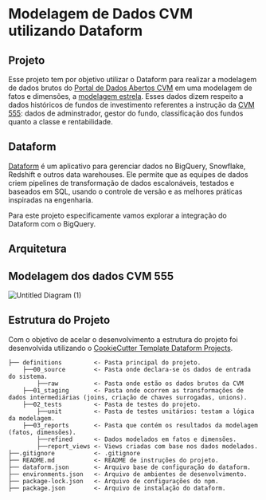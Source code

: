 # Modelagem de Dados CVM utilizando Dataform

## Projeto

Esse projeto tem por objetivo utilizar o Dataform para realizar a modelagem de dados brutos do [Portal de Dados Abertos CVM](http://dados.cvm.gov.br/) em uma modelagem de fatos e dimensões, a [modelagem estrela](https://en.wikipedia.org/wiki/Star_schema). Esses dados dizem respeito a dados históricos de fundos de investimento referentes a instrução da [CVM 555](http://dados.cvm.gov.br/dataset/emissores/resource/b2ef23f2-0196-48b7-af0b-40d5f3b2ff7c): dados de adminstrador, gestor do fundo, classificação dos fundos quanto a classe e rentabilidade. 

## Dataform

[Dataform](https://dataform.co/) é um aplicativo para gerenciar dados no BigQuery, Snowflake, Redshift e outros data warehouses. Ele permite que as equipes de dados criem pipelines de transformação de dados escalonáveis, testados e baseados em SQL, usando o controle de versão e as melhores práticas inspiradas na engenharia.

Para este projeto especificamente vamos explorar a integração do Dataform com o BigQuery.

## Arquitetura



## Modelagem dos dados CVM 555

![Untitled Diagram (1)](https://user-images.githubusercontent.com/52939036/110255038-994da780-7f70-11eb-947f-498f6b67fbb7.png)


## Estrutura do Projeto

Com o objetivo de acelar o desenvolvimento a estrutura do projeto foi desenvolvida utilizando o [CookieCutter Template Dataform Projects](https://github.com/oliveiraJessica/cookiecutter-dataform).

```shell
├── definitions         <- Pasta principal do projeto.
    ├──00_source        <- Pasta onde declara-se os dados de entrada do sistema.
        ├──raw          <- Pasta onde estão os dados brutos da CVM
    ├──01_staging       <- Pasta onde ocorrem as transformações de dados intermediárias (joins, criação de chaves surrogadas, unions).
    ├──02_tests         <- Pasta de testes do projeto.
        ├──unit         <- Pasta de testes unitários: testam a lógica da modelagem.
    ├──03_reports       <- Pasta que contém os resultados da modelagem (fatos, dimensões).
        ├──refined      <- Dados modelados em fatos e dimensões.
        ├──report_views <- Views criadas com base nos dados modelados.
├──.gitignore           <- .gitignore
├── README.md           <- README de instruções do projeto.
├── dataform.json       <- Arquivo base de configuração do dataform.
├── environments.json   <- Arquivo de ambientes de desenvolvimento.
├── package-lock.json   <- Arquivo de configurações do npm.
├── package.json        <- Arquivo de instalação do dataform.
        
```
